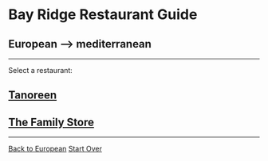 # Bay Ridge Restaurant Guide
## European --> mediterranean
---
Select a restaurant:
## [Tanoreen](tanoreen.com)
## [The Family Store](familystorecooks.com)
---
[Back to European](../European/European.md)
[Start Over](../home.md)